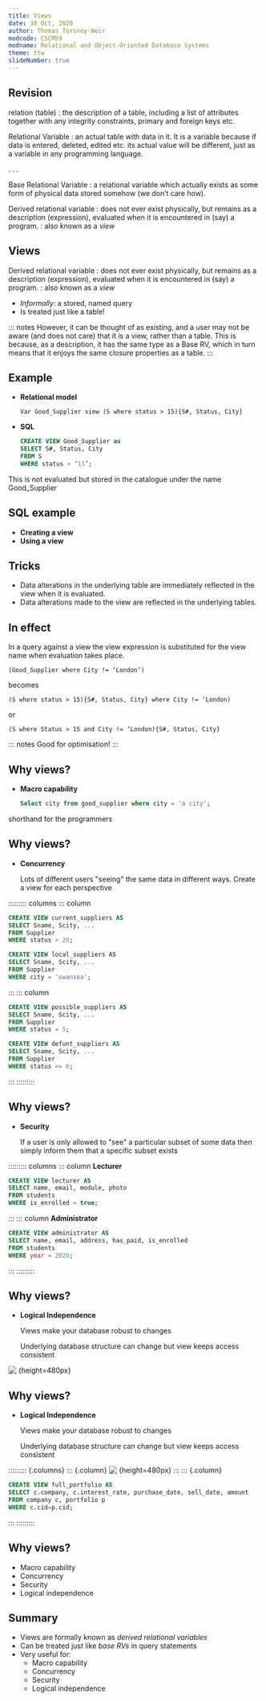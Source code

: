 ```yaml
---
title: Views
date: 30 Oct, 2020
author: Thomas Torsney-Weir
modcode: CSCM59
modname: Relational and Object-Oriented Database Systems
theme: ttw
slideNumber: true
---
```


## Revision

relation (table) 
  : the description of a table, including a list of attributes together with any integrity constraints, primary and foreign keys  etc.  

Relational Variable 
  : an actual table with data in it. It is a variable because if data is entered, deleted, edited etc. its actual value will be different, just as a variable in any programming language.  

. . .

Base Relational Variable 
  : a relational variable which actually exists as some form of physical data stored somehow (we don’t care how).

Derived relational variable
  : does not ever exist physically, but remains as a description (expression), evaluated when it is encountered in (say) a program.
  : also known as a *view*

## Views

Derived relational variable
  : does not ever exist physically, but remains as a description (expression), evaluated when it is encountered in (say) a program.
  : also known as a *view*

* *Informally*: a stored, named query
* Is treated just like a table!

::: notes
However, it can be thought of as existing, and a user may not be aware (and
does not care) that it is a view, rather than a table. This is because, as a
description, it has the same type as a Base RV, which in turn means that it
enjoys the same closure properties as a table.
:::

## Example

* **Relational model**

    `Var Good_Supplier view (S where status > 15){S#, Status, City}`

* **SQL**

    ```sql
    CREATE VIEW Good_Supplier as 
    SELECT S#, Status, City 
    FROM S 
    WHERE status > ‘15’;
    ```

This is not evaluated but stored in the catalogue under the name Good_Supplier

## SQL example

* **Creating a view**
* **Using a view**

## Tricks

* Data alterations in the underlying table are immediately reflected in the view when it is evaluated.
* Data alterations made to the view are reflected in the underlying tables.

## In effect

In a query against a view the view expression is substituted for the view name when evaluation takes place.

`(Good_Supplier where City != ‘London’)`

becomes

`(S where status > 15){S#, Status, City} where City != ‘London)`

or

`(S where Status > 15 and City != ‘London){S#, Status, City}`

::: notes
Good for optimisation!
:::

## Why views?

* **Macro capability**

    ```sql
    Select city from good_supplier where city = 'a city';
    ```

shorthand for the programmers

## Why views?

* **Concurrency**

    Lots of different users "seeing" the same data in different ways. Create 
    a view for each perspective

::::::::: columns
::: column
```sql
CREATE VIEW current_suppliers AS
SELECT Sname, Scity, ...
FROM Supplier
WHERE status > 20;
```

```sql
CREATE VIEW local_suppliers AS
SELECT Sname, Scity, ...
FROM Supplier
WHERE city = 'swansea';
```
:::
::: column
```sql
CREATE VIEW possible_suppliers AS
SELECT Sname, Scity, ...
FROM Supplier
WHERE status = 5;
```

```sql
CREATE VIEW defunt_suppliers AS
SELECT Sname, Scity, ...
FROM Supplier
WHERE status <= 0;
```
:::
::::::::: 

## Why views?

* **Security**

    If a user is only allowed to "see" a particular subset of some data then 
    simply inform them that a specific subset exists 

::::::::: columns
::: column
**Lecturer**

```sql
CREATE VIEW lecturer AS
SELECT name, email, module, photo
FROM students
WHERE is_enrolled = true;
```
:::
::: column
**Administrator**

```sql
CREATE VIEW administrator AS
SELECT name, email, address, has_paid, is_enrolled
FROM students
WHERE year = 2020;
```
:::
::::::::: 

## Why views?

* **Logical Independence**

    Views make your database robust to changes

    Underlying database structure can change but view keeps access consistent

![&nbsp;](images/refactor.svg){height=480px}

## Why views?

* **Logical Independence**

    Views make your database robust to changes

    Underlying database structure can change but view keeps access consistent

::::::::: {.columns}
::: {.column}
![&nbsp;](images/refactor.svg){height=480px}
:::
::: {.column}
```sql
CREATE VIEW full_portfolio AS
SELECT c.company, c.interest_rate, purchase_date, sell_date, amount
FROM company c, portfolio p
WHERE c.cid=p.cid;
```
:::
:::::::::

## Why views?

* Macro capability
* Concurrency
* Security
* Logical independence

## Summary

* Views are formally known as *derived relational variables*
* Can be treated just like *base RVs* in query statements
* Very useful for:
    - Macro capability
    - Concurrency
    - Security
    - Logical independence


